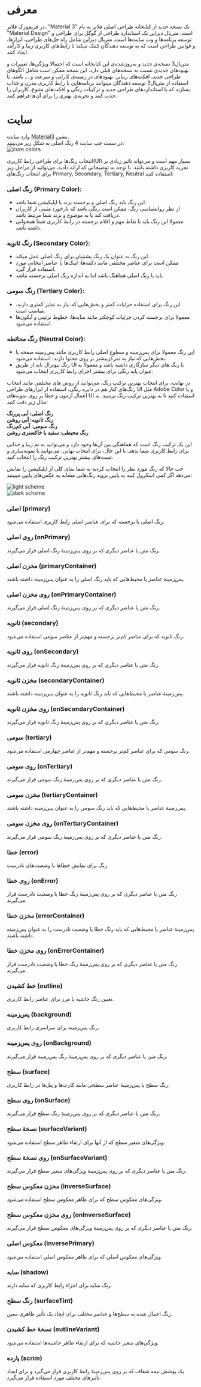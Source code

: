 # معرفی
در فریم‌ورک فلاتر، "Material 3" یک نسخه جدید از کتابخانه طراحی اصلی فلاتر به نام "Material Design" است.
متریال دیزاین یک استاندارد طراحی از گوگل برای طراحی و توسعه برنامه‌ها و وب سایت‌ها است. متریال دیزاین شامل راه حل‌های طراحی، ابزارها، و قوانین طراحی است که به توسعه دهندگان کمک میکند تا رابط‌های کاربری زیبا و کارآمد ایجاد کنند.

متریال3 نسخه‌ی جدید و به‌روزشده‌ی این کتابخانه است که احتمالا ویژگی‌ها، تغییرات و بهبود‌های جدیدی نسبت به نسخه‌های قبلی دارد. این نسخه ممکن است شامل الگو‌های طراحی جدید، افکت‌های زیباتر، بهبود‌های در زمینه‌ی کارایی و سرعت و ... باشد. با استفاده از متریال3 توسعه دهندگان میتوانند برنامه‌هایی با رابط کاربری مدرن و جذاب بسازند که با استاندارد‌های طراحی جدید و ترکیبات رنگی و افکت‌های متنوع، کاربران را جذب کنند و تجربه‌ی بهتری را برای آن‌ها فراهم کنند.

# سایت
وارد سایت <a href="https://m3.material.io/theme-builder#/custom" target="_blank">Material3</a> بشین.   
در سمت چپ سایت 4 رنگ اصلی به شکل زیر می‌بینید:  
![core colors](images/core-colors.png)  

انتخاب رنگ‌ها برای طراحی رابط کاربری(UI) بسیار مهم است و می‌تواند تاثیر زیادی بر تجربه کاربری داشته باشد. با توجه به توضیحاتی که ارائه دادید، می‌توانید از مراحل زیر برای انتخاب رنگ‌های Primary, Secondary, Tertiary, Neutral استفاده کنید:

### رنگ اصلی (Primary Color):
* این رنگ باید رنگ اصلی و برجسته برند یا اپلیکیشن شما باشد.
* از نظر روانشناسی رنگ، ممکن است رنگی باشد که بازخورد مثبتی از کاربران دریافت کند یا به موضوع و برند شما مرتبط باشد.
* معمولا این رنگ باید با نقاط مهم و اقلام برجسته در رابط کاربری شما همخوانی داشته باشد.

### رنگ ثانویه (Secondary Color):
* این رنگ به عنوان یک رنگ پشتیبان برای رنگ اصلی عمل میکند.
* ممکن است برای عناصر مختلفی مانند دکمه‌ها، لینک‌ها یا عناصر انتخابی مورد استفاده قرار گیرد.
* باید با رنگ اصلی هماهنگ باشد اما به اندازه رنگ اصلی برجسته نباشد.

### رنگ سومی (Tertiary Color):
* این رنگ برای استفاده جزئیات کمتر و بخش‌هایی که نیاز به تمایز کمتری دارند، مناسب است.
* معمولا برای برجسته کردن جزئیات کوچکتر مانند سایه‌ها، خطوط تزئینی و آیکون‌ها استفاده می‌شود.

### رنگ محائطه (Neutral Color):
* این رنگ معمولا برای پس‌زمینه و سطوح اصلی رابط کاربری مانند پس‌زمینه صفحه یا بخش‌هایی که نیاز به تمرکزبیشتر بر روی محتوا دارند، استفاده می‌شود.
* رنگ نیوترال باید از طریق UI با رنگ های دیگر سازگاری داشته باشد و معمولا به عنوان پایه رنگی برای بیشتر اجزای رابط کاربری انتخاب می‌شود.

در نهایت، برای انتخاب بهترین ترکیب رنگ، می‌توانید از روش های مختلفی مانند انتخاب رنگ‌های کنار هم در دایره رنگی، استفاده از ابزار‌های طراحی UI مثل Adobe Color و یا اعمال آزمون و خطا بر روی نمونه‌های UI استفاده کنید تا به بهترین ترکیب رنگ برسید. به مثال زیر دقت کنید:

**رنگ اصلی: آبی پررنگ**  
**رنگ ثانویه: آبی روشن**  
**رنگ سومی: آبی کم‌رنگ**  
**رنگ محیطی: سفید یا خاکستری روشن**

این یک ترکیب رنگ است که هماهنگی بین آن‌ها وجود دارد و می‌توانید به تم زیبا و جذابی برای رابط کاربری شما بدهد. با این حال، برای انتخاب نهایی، می‌توانید با نمونه‌سازی و تست‌های بیشتر بهترین ترکیب رنگ را انتخاب کنید.

خب حالا که رنگ مورد نظر را انتخاب کردید به شما نمای کلی از اپلیکیشن را نمایش می‌دهد اگر کمی اسکرول کنید به پایین بروید رنگ‌هایی مشابه به عکس‌های پایین میبینید:

![light scheme](images/light-scheme.png)  
![dark scheme](images/dark-scheme.png)  

### اصلی (primary)
رنگ اصلی یا برجسته که برای عناصر اصلی رابط کاربری استفاده می‌شود.

### روی اصلی (onPrimary)
رنگ متن یا عناصر دیگری که بر روی پس‌زمینهٔ رنگ اصلی قرار می‌گیرند.

### مخزن اصلی (primaryContainer)
پس‌زمینهٔ عناصر یا محیط‌هایی که باید رنگ اصلی را به عنوان پس‌زمینه داشته باشند.

### روی مخزن اصلی (onPrimaryContainer)
رنگ متن یا عناصر دیگری که بر روی پس‌زمینهٔ رنگ اصلی قرار می‌گیرند.

### ثانویه (secondary)
رنگ ثانویه که برای عناصر کم‌تر برجسته و مهم‌تر از عناصر سومی استفاده می‌شود.

### روی ثانویه (onSecondary)
رنگ متن یا عناصر دیگری که بر روی پس‌زمینهٔ رنگ ثانویه قرار می‌گیرند.

### مخزن ثانویه (secondaryContainer)
پس‌زمینهٔ عناصر یا محیط‌هایی که باید رنگ ثانویه را به عنوان پس‌زمینه داشته باشند.

### روی مخزن ثانویه (onSecondaryContainer)
رنگ متن یا عناصر دیگری که بر روی پس‌زمینهٔ رنگ ثانویه قرار می‌گیرند.

### سومی (tertiary)
رنگ سومی که برای عناصر کم‌تر برجسته و مهم‌تر از عناصر چهارمی استفاده می‌شود.

### روی سومی (onTertiary)
رنگ متن یا عناصر دیگری که بر روی پس‌زمینهٔ رنگ سومی قرار می‌گیرند.

### مخزن سومی (tertiaryContainer)
پس‌زمینهٔ عناصر یا محیط‌هایی که باید رنگ سومی را به عنوان پس‌زمینه داشته باشند.

### روی مخزن سومی (onTertiaryContainer)
رنگ متن یا عناصر دیگری که بر روی پس‌زمینهٔ رنگ سومی قرار می‌گیرند.

### خطا (error)
رنگ برای نمایش خطاها یا وضعیت‌های نادرست.

### روی خطا (onError)
رنگ متن یا عناصر دیگری که بر روی پس‌زمینهٔ رنگ خطا یا وضعیت نادرست قرار می‌گیرند.

### مخزن خطا (errorContainer)
پس‌زمینهٔ عناصر یا محیط‌هایی که باید رنگ خطا یا وضعیت نادرست را به عنوان پس‌زمینه داشته باشند.

### روی مخزن خطا (onErrorContainer)
رنگ متن یا عناصر دیگری که بر روی پس‌زمینهٔ رنگ خطا یا وضعیت نادرست قرار می‌گیرند.

### خط کشیدن (outline)
تعیین رنگ حاشیه یا مرز برای عناصر رابط کاربری.

### پس‌زمینه (background)
رنگ پس‌زمینه برای سراسری رابط کاربری.

### روی پس‌زمینه (onBackground)
رنگ متن یا عناصر دیگری که بر روی پس‌زمینهٔ رنگ پس‌زمینه قرار می‌گیرند.

### سطح (surface)
رنگ سطح یا پس‌زمینهٔ عناصر سطحی مانند کارت‌ها و پنل‌ها در رابط کاربری.

### روی سطح (onSurface)
رنگ متن یا عناصر دیگری که بر روی پس‌زمینهٔ رنگ سطح قرار می‌گیرند.

### نسخهٔ سطح (surfaceVariant)
ویژگی‌های متغیر سطح که از آنها برای ارتقاء ظاهر سطح استفاده می‌شود.

### روی نسخهٔ سطح (onSurfaceVariant)
رنگ متن یا عناصر دیگری که بر روی پس‌زمینهٔ ویژگی‌های متغیر سطح قرار می‌گیرند.

### مخزن معکوس سطح (inverseSurface)
ویژگی‌های معکوس سطح که برای ظاهر معکوس سطح استفاده می‌شود.

### روی مخزن معکوس سطح (onInverseSurface)
رنگ متن یا عناصر دیگری که بر روی پس‌زمینهٔ ویژگی‌های معکوس سطح قرار می‌گیرند.

### معکوس اصلی (inversePrimary)
ویژگی‌های معکوس اصلی که برای ظاهر معکوس اصلی استفاده می‌شود.

### سایه (shadow)
رنگ سایه برای اجزاء رابط کاربری که سایه دارند.

### رنگ سطح (surfaceTint)
رنگ اعمال شده به سطح‌ها و عناصر مختلف برای ایجاد یک تأثیر ظاهری معین.

### نسخهٔ خط کشیدن (outlineVariant)
ویژگی‌های متغیر حاشیه که برای ارتقاء ظاهر حاشیه‌ها استفاده می‌شود.

### پارده (scrim)
یک پوشش نیمه شفاف که بر روی پس‌زمینهٔ رابط کاربری قرار می‌گیرد و برای ایجاد تأثیر‌های مختلف مورد استفاده قرار می‌گیرد.

